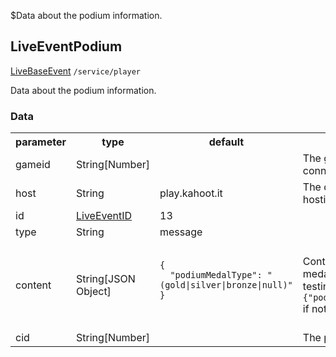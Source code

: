$Data about the podium information.
## LiveEventPodium
<span class="extends"><a href="#/enum/LiveBaseEvent">LiveBaseEvent</a></span>
<span class="channel"><code>/service/player</code></span>

Data about the podium information.

### Data
<table>
  <tr>
    <th>parameter</th>
    <th>type</th>
    <th>default</th>
    <th>description</th>
  </tr>
  <tr>
    <td>gameid</td>
    <td>String[Number]</td>
    <td></td>
    <td>The gameid the client is connected to.</td>
  </tr>
  <tr>
    <td>host</td>
    <td>String</td>
    <td>play.kahoot.it</td>
    <td>The domain of the host hosting the game</td>
  </tr>
  <tr>
    <td>id</td>
    <td><a href="#/enum/LiveEventID">LiveEventID</a></td>
    <td>13</td>
    <td></td>
  </tr>
  <tr>
    <td>type</td>
    <td>String</td>
    <td>message</td>
    <td></td>
  </tr>
  <tr>
    <td>content</td>
    <td>String[JSON Object]</td>
    <td>
      <pre>
        <code>
<!--   -->{
<!--   -->  "podiumMedalType": "(gold|silver|bronze|null)"
<!--   -->}
        </code>
      </pre>
    </td>
    <td>Content containing the medal type. (Needs testing: is the value <code>{}</code> or <code>{"podiumMedalType":null}</code> if not in the top 3?)</td>
  </tr>
  <tr>
    <td>cid</td>
    <td>String[Number]</td>
    <td></td>
    <td>The player's id</td>
  </tr>
</table>
